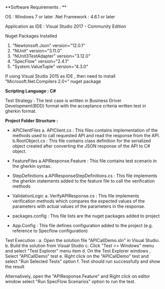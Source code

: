 **Software Requirements : **

OS : Windows 7 or later
.Net Framework : 4.6.1 or later

Application as IDE : Visual Studio 2017 - Community Edition

Nuget Packages Installed
1. "Newtonsoft.Json" version="12.0.1" 
2. "NUnit" version="3.11.0"
3. "NUnit3TestAdapter" version="3.12.0"
4. "SpecFlow" version="2.4.1"
5. "System.ValueTuple" version="4.3.0"

If using Visual Studio 2015 as IDE , then need to install "Microsoft.Net.Compilers 2.0+" nuget package

**Scripting Language : C#**

Test Strategy : 
The test case is written in Business Driver Development(BDD) format with the acceptance criteria written test in gherkin format.

**Project Folder Structure :**

- APIClientFiles 
  a. APIClient.cs : This files contains implementation of the methods used to call requested API and read the response from the API.
  b.RootObject.cs : This file contains class definition for the serialized object created after converting the JSON response of the API to C# object.
			
- FeatureFiles
  a.APIResponse.Feature : This file contains test scenario in the gherkin syntax.

- StepDefinitions
  a.APIResponseStepDefinitions.cs : This file implements the gherkin statements added to the feature file to call the verification methods

- ValidationLogic
  a. VerifyAPIResponse.cs : This file implements verification methods which compares the expected values of the parameters with actual values of the parameters in the response.

- packages.config : This file lists are the nuget packages added to project

- App.Config : This file defines configuration added to the project (e.g. reference to Specflow configuration)


Test Execution : 
	a. Open the solution file "APICallDemo.sln" in Visual Studio.
 	b. Build the solution from Visual Studio
	c. Click "Test >> Windows" menu and select "Test Explorer" menu item
	d. On the Test Explorer windows , Select "APICallDemo" test 
	e. Right click on the "APICallDemo" test and select "Run Selected Tests" option
	f. Test should run successfully and show the result

Alternatively, open the "APIResponse.Feature" and Right click on editor window select "Run SpecFlow Scenarios" option to run the test.
